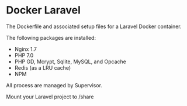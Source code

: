 # Docker Laravel

The Dockerfile and associated setup files for a Laravel Docker container.

The following packages are installed:
- Nginx 1.7
- PHP 7.0
- PHP GD, Mcrypt, Sqlite, MySQL, and Opcache
- Redis (as a LRU cache)
- NPM

All process are managed by Supervisor.

Mount your Laravel project to /share

